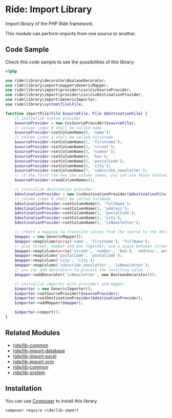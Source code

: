 # Ride: Import Library

Import library of the PHP Ride framework.

This module can perform imports from one source to another.

## Code Sample

Check this code sample to see the possibilities of this library:

```php
<?php

use ride\library\decorator\BooleanDecorator;
use ride\library\import\mapper\GenericMapper;
use ride\library\import\provider\csv\CsvSourceProvider;
use ride\library\import\provider\csv\CsvDestinationProvider;
use ride\library\import\GenericImporter;
use ride\library\system\file\File;

function importFile(File $sourceFile, File $destinationFile) {
    // initialize source provider
    $sourceProvider = new CsvSourceProvider($sourceFile);
    // column index 0 shall be called name
    $sourceProvider->setColumnName(0, 'name');
    // column index 1 shall be called firstname
    $sourceProvider->setColumnName(1, 'firstname');
    $sourceProvider->setColumnName(2, 'street');
    $sourceProvider->setColumnName(3, 'number');
    $sourceProvider->setColumnName(4, 'box');
    $sourceProvider->setColumnName(5, 'postalCode');
    $sourceProvider->setColumnName(6, 'city');
    $sourceProvider->setColumnName(7, 'subscribe_newsletter');
    // if the first row has the column names, you can use those instead of mapping everything manually
    $sourceProvider->readColumnNames();

    // initialize destination provider
    $destinationProvider = new CsvDestinationProvider($destinationFile);
    // column index 0 shall be called fullName
    $destinationProvider->setColumnName(0, 'fullName');
    $destinationProvider->setColumnName(1, 'address');
    $destinationProvider->setColumnName(3, 'postalCode');
    $destinationProvider->setColumnName(4, 'city');
    $destinationProvider->setColumnName(5, 'isNewsletter');

    // create a mapping to translate values from the source to the destination
    $mapper = new GenericMapper();
    $mapper->mapColumn(array('name', 'firstname'), 'fullName');
    // glue street, number and box together; use a space between street and number, then use a slash to add the box
    $mapper->mapColumn(array('street', 'number', 'box'), 'address', array(' ', '/'));
    $mapper->mapColumn('postalCode', 'postalCode');
    $mapper->mapColumn('city', 'city');
    $mapper->mapColumn('subscribe_newsletter', 'isNewsletter');
    // you can add decorators to process the resulting value
    $mapper->addDecorator('isNewsletter', new BooleanDecorator());

    // initialize importer with providers and mapper
    $importer = new GenericImporter();
    $importer->setSourceProvider($sourceProvider);
    $importer->setDestinationProvider($destinationProvider);
    $importer->addMapper($mapper);

    $importer->import();
}
```

## Related Modules

- [ride/lib-common](https://github.com/all-ride/ride-lib-log)
- [ride/lib-import-database](https://github.com/all-ride/ride-lib-import-database)
- [ride/lib-import-excel](https://github.com/all-ride/ride-lib-import-excel)
- [ride/lib-import-orm](https://github.com/all-ride/ride-lib-import-orm)
- [ride/lib-common](https://github.com/all-ride/ride-lib-log)
- [ride/lib-system](https://github.com/all-ride/ride-lib-system)

## Installation

You can use [Composer](http://getcomposer.org) to install this library.

```
composer require ride/lib-import
```
